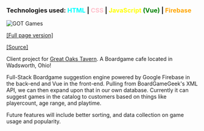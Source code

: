 ### Technologies used: <span style="color:cyan">HTML</span> | <span style="color:pink">CSS</span> | <span style="color:yellow">JavaScript</span> <span style="color:green">(Vue)</span> | <span style="color:orange">Firebase</span>

![GOT Games](https://bluephosphor.github.io/portfolio/asset/img/projects/gotgames.png)

<a class="source-link" target="_blank" href="https://portfolio-9bd65.web.app/">[Full page version]</a>

<a class="source-link" target="_blank" href="https://github.com/bluephosphor/GotGames">[Source]</a>

Client project for [Great Oaks Tavern](https://www.greatoakstavern.com/). A Boardgame cafe located in Wadsworth, Ohio!

Full-Stack Boardgame suggestion engine powered by Google Firebase in the back-end and Vue in the front-end. Pulling from BoardGameGeek's XML API, we can then expand upon that in our own database. Currently it can suggest games in the catalog to customers based on things like playercount, age range, and playtime.

Future features will include better sorting, and data collection on game usage and popularity.